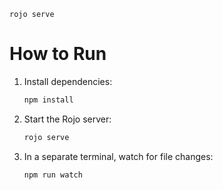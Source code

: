 `rojo serve`

# How to Run

1. Install dependencies:

   ```bash
   npm install
   ```

2. Start the Rojo server:

   ```bash
   rojo serve
   ```

3. In a separate terminal, watch for file changes:
   ```bash
   npm run watch
   ```
